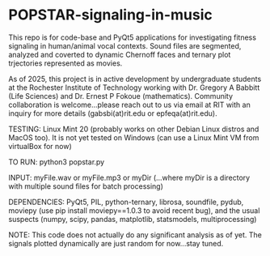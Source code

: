 # POPSTAR-signaling-in-music

This repo is for code-base and PyQt5 applications for investigating fitness signaling in human/animal vocal contexts.  Sound files are segmented, analyzed and coverted to dynamic Chernoff faces and ternary plot trjectories represented as movies.

As of 2025, this project is in active development by undergraduate students at the Rochester Institute of Technology working with Dr. Gregory A Babbitt (Life Sciences) and Dr. Ernest P Fokoue (mathematics). Community collaboration is welcome...please reach out to us via email at RIT with an inquiry for more details (gabsbi(at)rit.edu or epfeqa(at)rit.edu).

TESTING: Linux Mint 20 (probably works on other Debian Linux distros and MacOS too).  It is not yet tested on Windows (can use a Linux Mint VM from virtualBox for now)

TO RUN: python3 popstar.py 

INPUT: myFile.wav or myFile.mp3 or myDir (...where myDir is a directory with multiple sound files for batch processing)

DEPENDENCIES: PyQt5, PIL, python-ternary, librosa, soundfile, pydub, moviepy (use pip install moviepy==1.0.3 to avoid recent bug), and the usual suspects (numpy, scipy, pandas, matplotlib, statsmodels, multiprocessing)

NOTE: This code does not actually do any significant analysis as of yet. The signals plotted dynamically are just random for now...stay tuned. 


